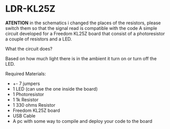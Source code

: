 # LDR-KL25Z

**ATENTION** in the schematics i changed the places of the resistors, please switch them so that the signal read is compatible with the code
A simple circuit developed for a Freedom KL25Z board that consist of a photoresistor a couple of resistors and a LED.

What the circuit does?

  Based on how much light there is in the ambient it turn on or turn off the LED.
  
Required Materials:



- +- 7 jumpers
- 1 LED (can use the one inside the board)
- 1 Photoresistor
- 1 1k Resistor
- 1 330 ohms Resistor
- Freedom KL25Z board
- USB Cable
- A pc with some way to compile and deploy your code to the board
